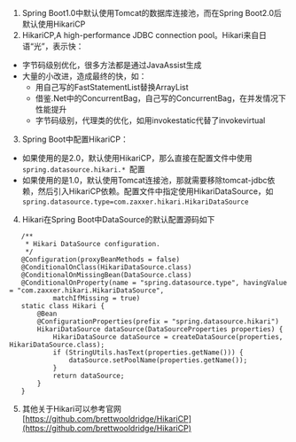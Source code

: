 1. Spring Boot1.0中默认使用Tomcat的数据库连接池，而在Spring Boot2.0后默认使用HikariCP
2. HikariCP,A high-performance JDBC connection pool。Hikari来自日语“光”，表示快：
 - 字节码级别优化，很多方法都是通过JavaAssist生成
 - 大量的小改进，造成最终的快，如：
    - 用自己写的FastStatementList替换ArrayList
    - 借鉴.Net中的ConcurrentBag，自己写的ConcurrentBag，在并发情况下性能提升
    - 字节码级别，代理类的优化，如用invokestatic代替了invokevirtual
3. Spring Boot中配置HikariCP：
 - 如果使用的是2.0，默认使用HikariCP，那么直接在配置文件中使用```spring.datasource.hikari.* ```配置
 - 如果使用的是1.0，默认使用Tomcat连接池，那就需要移除tomcat-jdbc依赖，然后引入HikariCP依赖。配置文件中指定使用HikariDataSource，如```spring.datasource.type=com.zaxxer.hikari.HikariDataSource ``` 

4. Hikari在Spring Boot中DataSource的默认配置源码如下
 ```
	/**
	 * Hikari DataSource configuration.
	 */
	@Configuration(proxyBeanMethods = false)
	@ConditionalOnClass(HikariDataSource.class)
	@ConditionalOnMissingBean(DataSource.class)
	@ConditionalOnProperty(name = "spring.datasource.type", havingValue = "com.zaxxer.hikari.HikariDataSource",
			matchIfMissing = true)
	static class Hikari {
		@Bean
		@ConfigurationProperties(prefix = "spring.datasource.hikari")
		HikariDataSource dataSource(DataSourceProperties properties) {
			HikariDataSource dataSource = createDataSource(properties, HikariDataSource.class);
			if (StringUtils.hasText(properties.getName())) {
				dataSource.setPoolName(properties.getName());
			}
			return dataSource;
		}
	}
 ```
5. 其他关于Hikari可以参考官网[https://github.com/brettwooldridge/HikariCP](https://github.com/brettwooldridge/HikariCP)